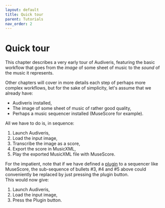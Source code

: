 ```yaml
---
layout: default
title: Quick tour
parent: Tutorials
nav_order: 2
---
```

# Quick tour

This chapter describes a very early tour of Audiveris, featuring the basic workflow that goes from
the _image_ of some sheet of music to the _sound_ of the music it represents.

Other chapters will cover in more details each step of perhaps more complex workflows,
but for the sake of simplicity, let's assume that we already have:

* Audiveris installed,
* The image of some sheet of music of rather good quality,
* Perhaps a music sequencer installed (MuseScore for example).

All we have to do is, in sequence:
1. Launch Audiveris,
2. Load the input image,
3. Transcribe the image as a score,
4. Export the score in MusicXML,
5. Play the exported MusicXML file with MuseScore.

For the impatient, note that if we have defined a [plugin](../../guides/advanced/plugins.md)
to a sequencer like MuseScore, the sub-sequence of bullets \#3, \#4 and \#5 above could
conveniently be replaced by just pressing the plugin button.  
This would now give:
1. Launch Audiveris,
2. Load the input image,
3. Press the Plugin button.
